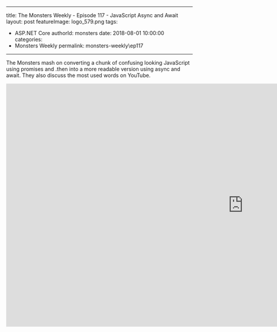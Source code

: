 
---
title: The Monsters Weekly - Episode 117 -  JavaScript Async and Await
layout: post
featureImage: logo_579.png
tags: 
  - ASP.NET Core
authorId: monsters
date: 2018-08-01 10:00:00
categories:
  - Monsters Weekly
permalink: monsters-weekly\ep117
---

The Monsters mash on converting a chunk of confusing looking JavaScript using promises and .then into a more readable version using async and await. They also discuss the most used words on YouTube.

<!--more-->
<iframe width="1280" height="656" src="https://www.youtube.com/embed/3RdDGLPLXPE" frameborder="0" allow="accelerometer; autoplay; encrypted-media; gyroscope; picture-in-picture" allowfullscreen></iframe>

